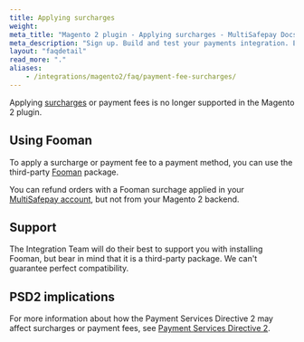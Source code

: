 ```yaml
---
title: Applying surcharges
weight:
meta_title: "Magento 2 plugin - Applying surcharges - MultiSafepay Docs"
meta_description: "Sign up. Build and test your payments integration. Explore our products and services. Use our API Reference, SDKs, and wrappers. Get support."
layout: "faqdetail"
read_more: "."
aliases: 
    - /integrations/magento2/faq/payment-fee-surcharges/
---
```


Applying [surcharges](/security-and-legal/payment-regulations/about-surcharges/) or payment fees is no longer supported in the Magento 2 plugin.

## Using Fooman
To apply a surcharge or payment fee to a payment method, you can use the third-party [Fooman](https://store.fooman.co.nz/extensions/magento2) package.

You can refund orders with a Fooman surchage applied in your [MultiSafepay account](https://merchant.multisafepay.com), but not from your Magento 2 backend. 

## Support
The Integration Team will do their best to support you with installing Fooman, but bear in mind that it is a third-party package. We can't guarantee perfect compatibility.

## PSD2 implications
For more information about how the Payment Services Directive 2 may affect surcharges or payment fees, see [Payment Services Directive 2](/security-and-legal/payment-regulations/about-payment-service-directive-2).
